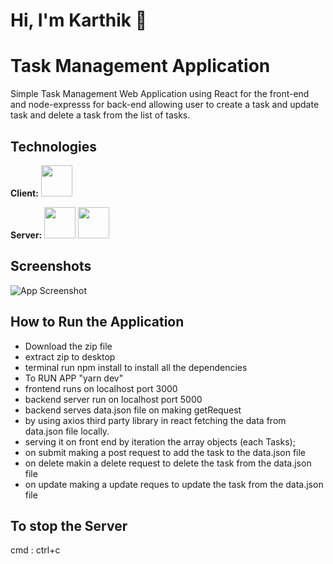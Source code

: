 


# Hi, I'm Karthik 👋

# Task Management Application
Simple Task Management Web Application using React for the front-end and node-expresss for back-end  allowing user to create a task and update task and delete a task from the list of tasks.



## Technologies

**Client:** <img width="50px" src="https://ik.imagekit.io/ybyfbcvb8/science.png?updatedAt=1692968478464"/>

**Server:** <img width="50px" src="https://ik.imagekit.io/ybyfbcvb8/nodejs.png?updatedAt=1692968478442"/> <img width="50px" src="https://ik.imagekit.io/ybyfbcvb8/expressjs_logo_icon_169185.png?updatedAt=1692968478434"/>

## Screenshots

![App Screenshot](https://ik.imagekit.io/ybyfbcvb8/React%20App%20-%20Google%20Chrome%2024-08-2023%2017_52_04.png?updatedAt=1692880437560)



## How to Run the Application

- Download the zip file 
- extract zip to desktop
- terminal run npm install to install all the dependencies
- To RUN APP "yarn dev"
- frontend runs on localhost port 3000
- backend server run on localhost  port 5000
- backend serves  data.json file on making getRequest
- by using axios third party library in react fetching the data from data.json file locally.
- serving it on front end by iteration the array objects (each Tasks);
- on submit making a post request to add the task to the data.json file
- on delete makin a delete request to delete the task from the data.json file
- on update making a update reques to update the task from the data.json file
  
## To stop the Server
cmd : ctrl+c



